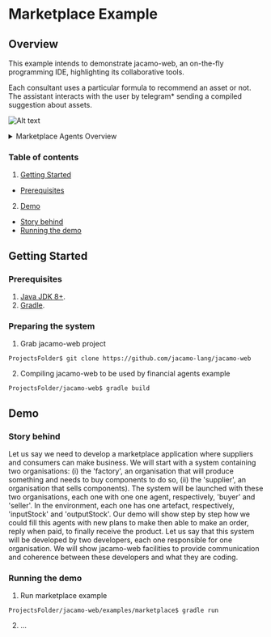 # Marketplace Example
## Overview
This example intends to demonstrate jacamo-web, an on-the-fly programming IDE, highlighting its collaborative tools.

Each consultant uses a particular formula to recommend an asset or not. The assistant interacts with the user by telegram* sending a compiled suggestion about assets.

![Alt text](https://g.gravizo.com/source/marketplaceOverview?https%3A%2F%2Fraw.githubusercontent.com%2Fjacamo-lang%2Fjacamo-web%2Fmaster%2Fexamples%2Fmarketplace%2FREADME.md)
<details>
<summary>Marketplace Agents Overview</summary>
marketplaceOverview
digraph G { graph [ rankdir="TB" bgcolor="transparent"]
	subgraph cluster_org {
		label="organisation" labeljust="r" pencolor=gray fontcolor=gray
		"sales" [ label = "sales" shape=tab style=filled pencolor=black fillcolor=lightgrey];
		"purchases" [ label = "purchases" shape=tab style=filled pencolor=black fillcolor=lightgrey];
	};
	"sales"->"seller" [arrowtail=normal dir=back label="rseller"]
 	"purchases"->"buyer" [arrowtail=normal dir=back label="rbuyer"]
	subgraph cluster_ag {
		label="agents" labeljust="r" pencolor=gray fontcolor=gray
		"seller" [label = "seller" shape = "ellipse" style=filled fillcolor=white];
		"buyer" [label = "buyer" shape = "ellipse" style=filled fillcolor=white];
		{rank=same "seller" "buyer"};
	};
	subgraph cluster_env {
		label="environment" labeljust="r" pencolor=gray fontcolor=gray
		subgraph cluster_main {
			label="main" labeljust="r" style=dashed pencolor=gray40 fontcolor=gray40
		};
		subgraph cluster_sellerStorehouse {
			label="sellerStorehouse" labeljust="r" style=dashed pencolor=gray40 fontcolor=gray40
			"sellerStorehouse_outputStock" [label = "outputStock:\ndynamic.Counter"shape=record style=filled fillcolor=white];
			{rank=same "sellerStorehouse_outputStock"};
		};
		"seller"->"sellerStorehouse_outputStock" [arrowhead=odot]
		subgraph cluster_supplier {
			label="supplier" labeljust="r" style=dashed pencolor=gray40 fontcolor=gray40
			{rank=same "sellerStorehouse_outputStock"};
		};
		subgraph cluster_main {
			label="main" labeljust="r" style=dashed pencolor=gray40 fontcolor=gray40
		};
		subgraph cluster_buyerStorehouse {
			label="buyerStorehouse" labeljust="r" style=dashed pencolor=gray40 fontcolor=gray40
			"buyerStorehouse_inputStock" [label = "inputStock:\ndynamic.Counter"shape=record style=filled fillcolor=white];
			{rank=same "buyerStorehouse_inputStock"};
		};
		"buyer"->"buyerStorehouse_inputStock" [arrowhead=odot]
		subgraph cluster_factory {
			label="factory" labeljust="r" style=dashed pencolor=gray40 fontcolor=gray40
			{rank=same "buyerStorehouse_inputStock"};
		};
	};
}
marketplaceOverview
</details>

### Table of contents
1. [Getting Started](#getting-started)
  * [Prerequisites](#prerequisites)
2. [Demo](#demo)
  * [Story behind](#story-behind)
  * [Running the demo](#running-the-demo)

## Getting Started
### Prerequisites
1. [Java JDK 8+](https://www.oracle.com/technetwork/pt/java/javase/).
2. [Gradle](https://gradle.org/install/).

### Preparing the system
1. Grab jacamo-web project
```
ProjectsFolder$ git clone https://github.com/jacamo-lang/jacamo-web
```
2. Compiling jacamo-web to be used by financial agents example
```
ProjectsFolder/jacamo-web$ gradle build
```

## Demo
### Story behind
Let us say we need to develop a marketplace application where suppliers and consumers can make business. We will start with a system containing two organisations: (i) the 'factory', an organisation that will produce something and needs to buy components to do so, (ii) the 'supplier', an organisation that sells components). The system will be launched with these two organisations, each one with one one agent, respectively, 'buyer' and 'seller'. In the environment, each one has one artefact, respectively, 'inputStock' and 'outputStock'. Our demo will show step by step how we could fill this agents with new plans to make then able to make an order, reply when paid, to finally receive the product. Let us say that this system will be developed by two developers, each one responsible for one organisation. We will show jacamo-web facilities to provide communication and coherence between these developers and what they are coding.

### Running the demo
1. Run marketplace example
```
ProjectsFolder/jacamo-web/examples/marketplace$ gradle run
```
2. ...
